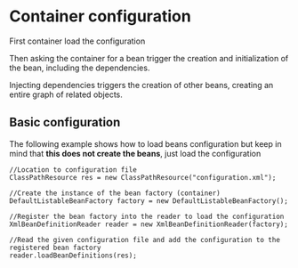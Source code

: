 # Container configuration

First container load the configuration

Then asking the container for a bean trigger the creation and initialization of the bean, including the dependencies. 

Injecting dependencies triggers the creation of other beans, creating an entire graph of related objects.

## Basic configuration

The following example shows how to load beans configuration but keep in mind that **this does not create the beans**, just load the configuration

```
//Location to configuration file
ClassPathResource res = new ClassPathResource("configuration.xml");

//Create the instance of the bean factory (container)
DefaultListableBeanFactory factory = new DefaultListableBeanFactory();

//Register the bean factory into the reader to load the configuration
XmlBeanDefinitionReader reader = new XmlBeanDefinitionReader(factory);

//Read the given configuration file and add the configuration to the registered bean factory
reader.loadBeanDefinitions(res);
```